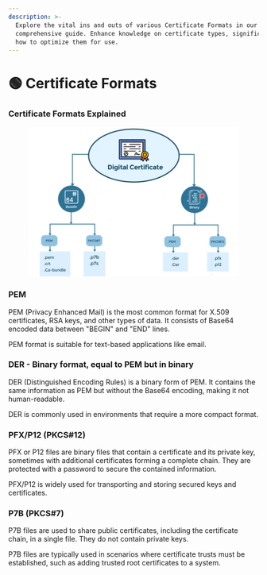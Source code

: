```yaml
---
description: >-
  Explore the vital ins and outs of various Certificate Formats in our
  comprehensive guide. Enhance knowledge on certificate types, significance and
  how to optimize them for use.
---
```


# 🟢 Certificate Formats

### Certificate Formats Explained

<figure><img src="../.gitbook/assets/image.png" alt=""><figcaption></figcaption></figure>

### **PEM**

PEM (Privacy Enhanced Mail) is the most common format for X.509 certificates, RSA keys, and other types of data. It consists of Base64 encoded data between "BEGIN" and "END" lines.&#x20;

PEM format is suitable for text-based applications like email.

### **DER - Binary format, equal to PEM but in binary**

DER (Distinguished Encoding Rules) is a binary form of PEM. It contains the same information as PEM but without the Base64 encoding, making it not human-readable.&#x20;

DER is commonly used in environments that require a more compact format.

### **PFX/P12 (PKCS#12)**

PFX or P12 files are binary files that contain a certificate and its private key, sometimes with additional certificates forming a complete chain. They are protected with a password to secure the contained information.&#x20;

PFX/P12 is widely used for transporting and storing secured keys and certificates.

### **P7B (PKCS#7)**

P7B files are used to share public certificates, including the certificate chain, in a single file. They do not contain private keys.&#x20;

P7B files are typically used in scenarios where certificate trusts must be established, such as adding trusted root certificates to a system.
